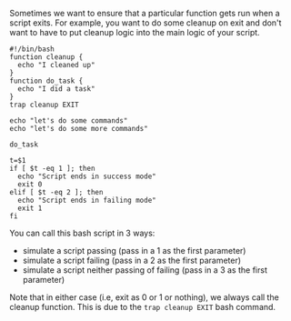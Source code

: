 Sometimes we want to ensure that a particular function gets run when
a script exits.  For example, you want to do some cleanup on exit and
don't want to have to put cleanup logic into the main logic of your script.

```
#!/bin/bash
function cleanup {
  echo "I cleaned up"
}
function do_task {
  echo "I did a task"
}
trap cleanup EXIT

echo "let's do some commands"
echo "let's do some more commands"

do_task

t=$1
if [ $t -eq 1 ]; then
  echo "Script ends in success mode"
  exit 0
elif [ $t -eq 2 ]; then
  echo "Script ends in failing mode"
  exit 1
fi
```
You can call this bash script in 3 ways:

* simulate a script passing (pass in a 1 as the first parameter)
* simulate a script failing (pass in a 2 as the first parameter)
* simulate a script neither passing of failing (pass in a 3 as the first parameter)

Note that in either case (i.e, exit as 0 or 1 or nothing), we always call the cleanup function.
This is due to the ``trap cleanup EXIT`` bash command.
